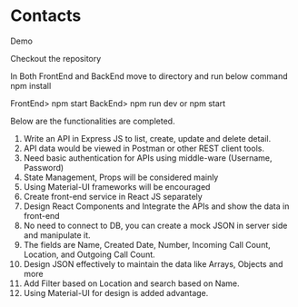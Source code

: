 # Contacts
Demo

Checkout the repository

In Both FrontEnd and BackEnd move to directory and run below command
npm install

FrontEnd> npm start
BackEnd> npm run dev or npm start

Below are the functionalities are  completed.
1.	Write an API in Express JS to list, create, update and delete detail. 
2.	API data would be viewed in Postman or other REST client tools. 
3.	Need basic authentication for APIs using middle-ware (Username, Password)
4.	State Management, Props will be considered mainly
5.	Using Material-UI frameworks will be encouraged
6.	Create front-end service in React JS separately 
7.	Design React Components and Integrate the APIs and show the data in front-end 
8.	No need to connect to DB, you can create a mock JSON in server side and manipulate it. 
9.	The fields are Name, Created Date, Number, Incoming Call Count, Location, and Outgoing Call Count. 
10.	Design JSON effectively to maintain the data like Arrays, Objects and more 
11.	Add Filter based on Location and search based on Name. 
12.	Using Material-UI for design is added advantage.
